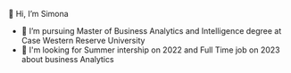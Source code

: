 👋 Hi, I’m Simona
- :school_satchel: I’m pursuing Master of Business Analytics and Intelligence degree at Case Western Reserve University
- :mag_right: I'm looking for Summer intership on 2022 and Full Time job on 2023 about business Analytics 
<!---
Sssimona/Sssimona is a ✨ special ✨ repository because its `README.md` (this file) appears on your GitHub profile.
You can click the Preview link to take a look at your changes.
--->
